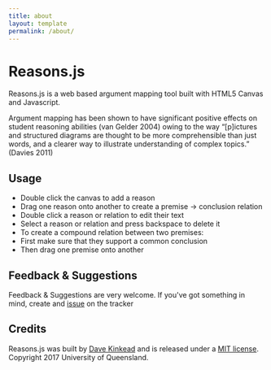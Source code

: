 ```yaml
---
title: about
layout: template
permalink: /about/
---
```


# Reasons.js

Reasons.js is a web based argument mapping tool built with HTML5 Canvas and Javascript.

Argument mapping has been shown to have significant positive effects on student reasoning abilities (van Gelder 2004) owing to the way “[p]ictures and structured diagrams are thought to be more comprehensible than just words, and a clearer way to illustrate understanding of complex topics.” (Davies 2011)


## Usage

  - Double click the canvas to add a reason
  - Drag one reason onto another to create a premise -> conclusion relation
  - Double click a reason or relation to edit their text
  - Select a reason or relation and press backspace to delete it
  - To create a compound relation between two premises:
  - First make sure that they support a common conclusion
  - Then drag one premise onto another


## Feedback & Suggestions

Feedback & Suggestions are very welcome.  If you've got something in mind, create and [issue](https://github.com/davekinkead/reasons/issues) on the tracker

## Credits

Reasons.js was built by [Dave Kinkead](http://dave.kinkead.com.au) and is released under a [MIT license](/LICENSE).  Copyright 2017 University of Queensland.